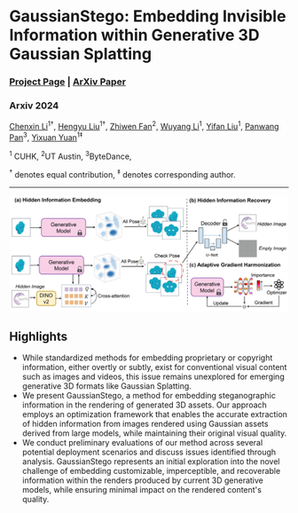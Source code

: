 # GaussianStego: Embedding Invisible Information within Generative 3D Gaussian Splatting

<!-- <i>The avatar is generated by stable diffusion.</i> -->


### [Project Page](https://gaussian-stego.github.io/) | [ArXiv Paper](https://gaussian-stego.github.io/)
### Arxiv 2024

[Chenxin Li](https://xggnet.github.io/)<sup>1†</sup>, 
[Hengyu Liu](https://github.com/LiuHengyu321)<sup>1†</sup>, 
[Zhiwen Fan](https://zhiwenfan.github.io/)<sup>2</sup>,
[Wuyang Li](https://wymancv.github.io/wuyang.github.io/)<sup>1</sup>,
[Yifan Liu](https://yifliu3.github.io/)<sup>1</sup>,
[Panwang Pan](https://paulpanwang.github.io/)<sup>3</sup>,
[Yixuan Yuan](https://www.ee.cuhk.edu.hk/en-gb/people/academic-staff/professors/prof-yixuan-yuan)<sup>1‡</sup>

<sup>1</sup> CUHK, <sup>2</sup>UT Austin, <sup>3</sup>ByteDance, 

<sup>†</sup> denotes equal contribution, <sup>‡</sup> denotes corresponding author. 

-------------------------------------------
![introduction](./assets/method.jpg)

## Highlights 
- While standardized methods for embedding proprietary or copyright information, either overtly or subtly, exist for conventional visual content such as images and videos, this issue remains unexplored for emerging generative 3D formats like Gaussian Splatting.
- We present GaussianStego, a method for embedding steganographic information in the rendering of generated 3D assets. Our approach employs an optimization framework that enables the accurate extraction of hidden information from images rendered using Gaussian assets derived from large models, while maintaining their original visual quality.
- We conduct preliminary evaluations of our method across several potential deployment scenarios and discuss issues identified through analysis. GaussianStego represents an initial exploration into the novel challenge of embedding customizable, imperceptible, and recoverable information within the renders produced by current 3D generative models, while ensuring minimal impact on the rendered content's quality.
